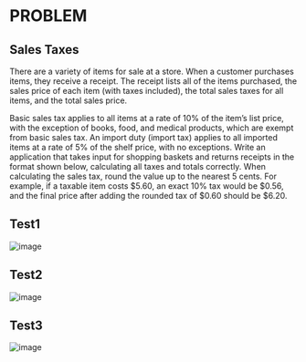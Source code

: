 # PROBLEM 
## Sales Taxes

There are a variety of items for sale at a store. When a customer purchases items, they receive a receipt. The receipt
lists all of the items purchased, the sales price of each item (with taxes included), the total sales taxes for all items,
and the total sales price.

Basic sales tax applies to all items at a rate of 10% of the item’s list price, with the exception of books, food, and
medical products, which are exempt from basic sales tax. An import duty (import tax) applies to all imported items at
a rate of 5% of the shelf price, with no exceptions.
Write an application that takes input for shopping baskets and returns receipts in the format shown below, calculating
all taxes and totals correctly. When calculating the sales tax, round the value up to the nearest 5 cents. For example, if
a taxable item costs $5.60, an exact 10% tax would be $0.56, and the final price after adding the rounded tax of $0.60
should be $6.20.

## Test1
![image](https://user-images.githubusercontent.com/38589908/171548163-e596a30e-57aa-427f-9822-90fc77900ba2.png)

## Test2
![image](https://user-images.githubusercontent.com/38589908/171548388-d4af4a6f-907d-4a37-a016-6fb99acb562e.png)

## Test3
![image](https://user-images.githubusercontent.com/38589908/171549236-67a833b6-c313-4602-8ab6-de1f44ccd808.png)


